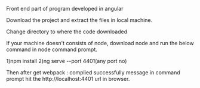 
Front end part of program developed in angular

Download the project and extract the files in local machine.

Change directory to where the code downloaded

If your machine doesn't consists of node, download node and run the below command 
in node command prompt.

1)npm install
2)ng serve --port 4401(any port no)
 
 Then after get webpack : complied successfully message in command prompt
 hit the http://localhost:4401 url in browser.
